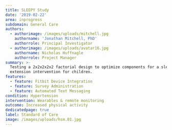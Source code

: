 ```yaml
---
title: SLEEPY Study
date: '2019-02-22'
area: inprogress
subdomain: General Care
authors:
  - authorimage: /images/uploads/mitchell.jpg
    authorname: 'Jonathan Mitchell, PhD'
    authorrole: Principal Investigator
  - authorimage: /images/uploads/avatar16.jpg
    authorname: Nicholas Huffnagle
    authorrole: Project Manager
summary: >-
  Testing a 2x2x2x2x2 factorial design to optimize components for a sleep
  extension intervention for children. 
features:
  - feature: Fitbit Device Integration
  - feature: Survey Administration
  - feature: Automated Text Messaging
condition: Hypertension
intervention: Wearables & remote monitoring
outcome: Increased physical activity
dedicatedpage: true
label: Standard of Care 
image: /images/uploads/hsm.01.jpg
---
```



